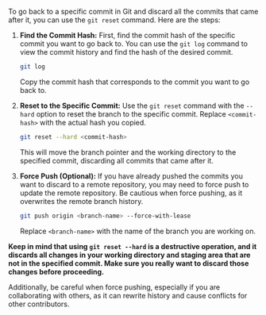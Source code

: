 To go back to a specific commit in Git and discard all the commits that came after it, you can use the `git reset` command. Here are the steps:

1. **Find the Commit Hash:**
   First, find the commit hash of the specific commit you want to go back to. You can use the `git log` command to view the commit history and find the hash of the desired commit.

   ```bash
   git log
   ```

   Copy the commit hash that corresponds to the commit you want to go back to.

2. **Reset to the Specific Commit:**
   Use the `git reset` command with the `--hard` option to reset the branch to the specific commit. Replace `<commit-hash>` with the actual hash you copied.

   ```bash
   git reset --hard <commit-hash>
   ```

   This will move the branch pointer and the working directory to the specified commit, discarding all commits that came after it.

3. **Force Push (Optional):**
   If you have already pushed the commits you want to discard to a remote repository, you may need to force push to update the remote repository. Be cautious when force pushing, as it overwrites the remote branch history.

   ```bash
   git push origin <branch-name> --force-with-lease
   ```

   Replace `<branch-name>` with the name of the branch you are working on.

**Keep in mind that using `git reset --hard` is a destructive operation, and it discards all changes in your working directory and staging area that are not in the specified commit. Make sure you really want to discard those changes before proceeding.**

Additionally, be careful when force pushing, especially if you are collaborating with others, as it can rewrite history and cause conflicts for other contributors.
